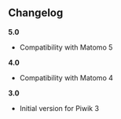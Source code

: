 ## Changelog

__5.0__

* Compatibility with Matomo 5

__4.0__

* Compatibility with Matomo 4

__3.0__

* Initial version for Piwik 3
